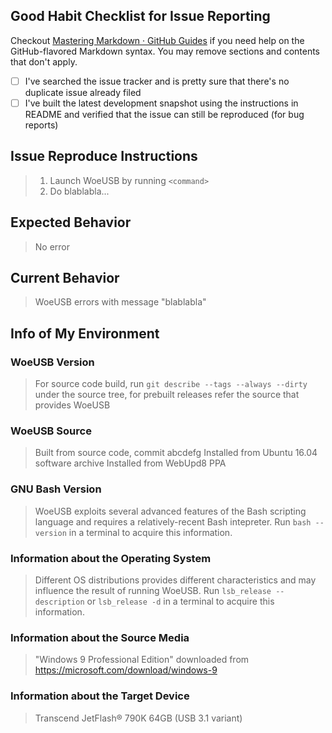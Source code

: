 ## Good Habit Checklist for Issue Reporting
Checkout [Mastering Markdown · GitHub Guides](https://guides.github.com/features/mastering-markdown/#GitHub-flavored-markdown) if you need help on the GitHub-flavored Markdown syntax.  You may remove sections and contents that don't apply.

* [ ] I've searched the issue tracker and is pretty sure that there's no duplicate issue already filed
* [ ] I've built the latest development snapshot using the instructions in README and verified that the issue can still be reproduced (for bug reports)

## Issue Reproduce Instructions
> 1. Launch WoeUSB by running `<command>`
> 2. Do blablabla...

## Expected Behavior
> No error

## Current Behavior
> WoeUSB errors with message "blablabla"

## Info of My Environment
### WoeUSB Version
> For source code build, run `git describe --tags --always --dirty` under the source tree, for prebuilt releases refer the source that provides WoeUSB

### WoeUSB Source
> Built from source code, commit abcdefg
> Installed from Ubuntu 16.04 software archive
> Installed from WebUpd8 PPA

### GNU Bash Version
> WoeUSB exploits several advanced features of the Bash scripting language and requires a relatively-recent Bash intepreter.  Run `bash --version` in a terminal to acquire this information.

### Information about the Operating System
> Different OS distributions provides different characteristics and may influence the result of running WoeUSB.  Run `lsb_release --description` or `lsb_release -d` in a terminal to acquire this information.

### Information about the Source Media
> "Windows 9 Professional Edition" downloaded from <https://microsoft.com/download/windows-9>

### Information about the Target Device
> Transcend JetFlash® 790K 64GB (USB 3.1 variant) 
